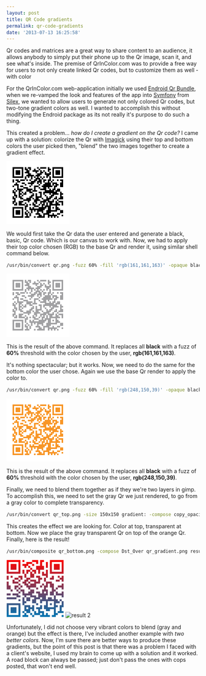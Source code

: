 ```yaml
---
layout: post
title: QR Code gradients
permalink: qr-code-gradients
date: '2013-07-13 16:25:58'
---
```


Qr codes and matrices are a great way to share content to an audience, it allows anybody to simply put their phone up to the Qr image, scan it, and see what's inside. The premise of QrInColor.com was to provide a free way for users to not only create linked Qr codes, but to customize them as well - with color

For the QrInColor.com web-application initially we used [Endroid Qr Bundle](https://github.com/endroid/EndroidQrCodeBundle), when we re-vamped the look and features of the app into [Symfony](http://symfony.com) from [Silex](http://silex.sensiolabs.org/), we wanted to allow users to generate not only colored Qr codes, but two-tone gradient colors as well. I wanted to accomplish this without modifying the Endroid package as its not really it's purpose to do such a thing.

This created a problem... _how do I create a gradient on the Qr code?_ I came up with a solution: colorize the Qr with [Imagick](http://www.imagemagick.org/script/index.php) using their top and bottom colors the user picked then, "blend" the two images together to create a gradient effect.

![qr code base](/assets/images/posts/qr.png)

We would first take the Qr data the user entered and generate a black, basic, Qr code. Which is our canvas to work with. Now, we had to apply their top color chosen (RGB) to the base Qr and render it, using similar shell command below.

```bash
/usr/bin/convert qr.png -fuzz 60% -fill 'rgb(161,161,163)' -opaque black qr_top.png
```

![qr code top](/assets/images/posts/qr_top.png)

This is the result of the above command. It replaces all __black__ with a fuzz of __60%__ threshold with the color chosen by the user, __rgb(161,161,163)__.

It's nothing spectacular; but it works. Now, we need to do the same for the bottom color the user chose. Again we use the base Qr render to apply the color to.

```bash
/usr/bin/convert qr.png -fuzz 60% -fill 'rgb(248,150,39)' -opaque black qr_bottom.png
```

![qr code bottom](/assets/images/posts/qr_bottom.png)

This is the result of the above command. It replaces all __black__ with a fuzz of __60%__ threshold with the color chosen by the user, __rgb(248,150,39)__.

Finally, we need to blend them together as if they we're two layers in gimp. To accomplish this, we need to set the gray Qr we just rendered, to go from a gray color to complete transparency.

```bash
/usr/bin/convert qr_top.png -size 150x150 gradient: -compose copy_opacity -composite qr_gradient.png
```

This creates the effect we are looking for. Color at top, transparent at bottom. Now we place the gray transparent Qr on top of the orange Qr. Finally, here is the result!

```bash
/usr/bin/composite qr_bottom.png -compose Dst_Over qr_gradient.png result.png
```

![result](/assets/images/posts/qr_together.png)
![result 2](/assets/images/posts/qr_together2.png)

Unfortunately, I did not choose very vibrant colors to blend (gray and orange) but the effect is there, I've included another example with _two better colors_. Now, I'm sure there are better ways to produce these gradients, but the point of this post is that there was a problem I faced with a client's website, I used my brain to come up with a solution and it worked. A road block can always be passed; just don't pass the ones with cops posted, that won't end well.
